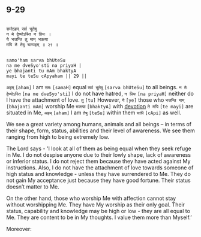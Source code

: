 ## 9-29


```shloka-sa

समोऽहम् सर्व भूतेषु
न मे द्वेष्योऽस्ति न प्रियः ।
ये भजन्ति तु माम् भक्त्या
मयि ते तेषु चाप्यहम् ॥ २९ ॥

```
```shloka-sa-hk

samo'ham sarva bhUteSu
na me dveSyo'sti na priyaH |
ye bhajanti tu mAm bhaktyA
mayi te teSu cApyaham || 29 ||

```
`अहम्` `[aham]` I am `समः` `[samaH]` equal `सर्व भूतेषु` `[sarva bhUteSu]` to all beings. `न मे द्वेष्योऽस्ति` `[na me dveSyo'sti]` I do not have hatred, `न प्रियः` `[na priyaH]` neither do I have the attachment of love. `तु` `[tu]` However, `ये` `[ye]` those who `भजन्ति माम्` `[bhajanti mAm]` worship Me `भक्त्या` `[bhaktyA]` with 
[devotion](Chapter_7.md#bhakti_a_defn) `ते मयि` `[te mayi]` are situated in Me, `अहम्` `[aham]` I am `तेषु` `[teSu]` within them `चापि` `[cApi]` as well.

We see a great variety among humans, animals and all beings – in terms of their shape, form, status, abilities and their level of awareness. We see them ranging from high to being extremely low. 

The Lord says - 'I look at all of them as being equal when they seek refuge in Me. I do not despise anyone due to their lowly shape, lack of awareness or inferior status. I do not reject them because they have acted against My instructions. Also, I do not have the attachment of love towards someone of high status and knowledge - unless they have surrendered to Me. They do not gain My acceptance just because they have good fortune. Their status doesn’t matter to Me.

On the other hand, those who worship Me with affection cannot stay without worshipping Me. They have My worship as their only goal. Their status, capability and knowledge may be high or low - they are all equal to Me. They are content to be in My thoughts. I value them more than Myself.’

Moreover:


